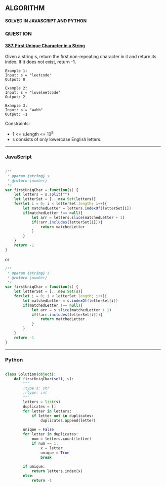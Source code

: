 ## ALGORITHM

#### SOLVED IN JAVASCRIPT AND PYTHON
### QUESTION

#### [387. First Unique Character in a String](https://leetcode.com/problems/first-unique-character-in-a-string/)

Given a string s, return the first non-repeating character in it and return its index. If it does not exist, return -1.


```
Example 1:
Input: s = "leetcode"
Output: 0

Example 2:
Input: s = "loveleetcode"
Output: 2

Example 3:
Input: s = "aabb"
Output: -1
```

Constraints:

* 1 <= s.length <= 10<sup>5</sup>
* s consists of only lowercase English letters.

-----

### JavaScript

```js

/**
 * @param {string} s
 * @return {number}
 */
var firstUniqChar = function(s) {
    let letters = s.split("")
    let letterSet = [...new Set(letters)]
    for(let i = 0; i < letterSet.length; i++){
        let matchedLetter = letters.indexOf(letterSet[i])
        if(matchedLetter !== null){
            let arr = letters.slice(matchedLetter + 1)
            if(!arr.includes(letterSet[i])){
                return matchedLetter
            }
        }
    }
    return -1
}


```

or

```js
/**
 * @param {string} s
 * @return {number}
 */
var firstUniqChar = function(s) {
    let letterSet = [...new Set(s)]
    for(let i = 0; i < letterSet.length; i++){
        let matchedLetter = s.indexOf(letterSet[i])
        if(matchedLetter !== null){
            let arr = s.slice(matchedLetter + 1)
            if(!arr.includes(letterSet[i])){
                return matchedLetter
            }
        }
    }
    return -1
}
```

-----

### Python

```py

class Solution(object):
    def firstUniqChar(self, s):
        """
        :type s: str
        :rtype: int
        """
        letters = list(s)
        duplicates = []
        for letter in letters:
            if letter not in duplicates:
                duplicates.append(letter)
        
        unique = False
        for letter in duplicates:
            num = letters.count(letter)
            if num == 1:
                x = letter
                unique = True
                break
        
        if unique:
            return letters.index(x)
        else:
            return -1
        
```
